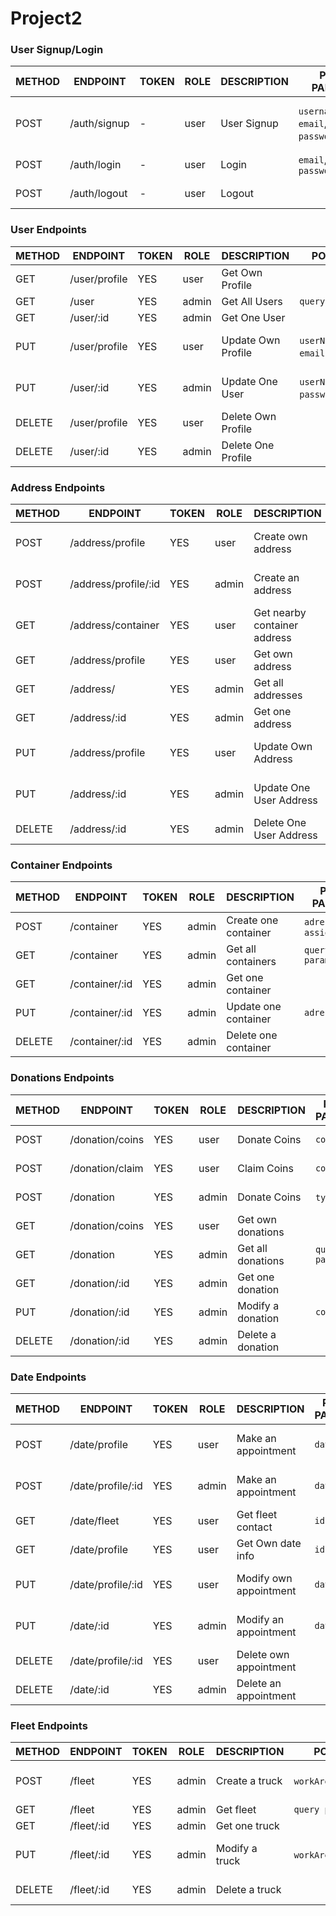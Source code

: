 # Project2

### User Signup/Login

METHOD | ENDPOINT         | TOKEN | ROLE | DESCRIPTION              | POST PARAMS                               | RETURNS
-------|------------------|-------|------|---------------------|------------------------------------------------|--------------------
POST   | /auth/signup     | -     | user | User Signup         | `username`, `email`, `password`,`phone`        | {msg: string, token: token }
POST   | /auth/login      | -     | user | Login               | `email`, `password`                            | {msg: string}
POST   | /auth/logout     | -     | user | Logout              |                                                | {msg: string}


### User Endpoints

METHOD | ENDPOINT         | TOKEN | ROLE  | DESCRIPTION        | POST PARAMS                                     | RETURNS
-------|------------------|-------|-------|--------------------|-------------------------------------------------|--------------------
GET    | /user/profile    | YES   | user  | Get Own Profile    |                                                 | {user}
GET    | /user            | YES   | admin | Get All Users      | `query params`                                  | [{users}]
GET    | /user/:id        | YES   | admin | Get One User       |                                                 | {user}
PUT    | /user/profile    | YES   | user  | Update Own Profile |  `userName`, `email`,`phone`,`password`         | {msg: string, {profile}}
PUT    | /user/:id        | YES   | admin | Update One User    |   `userName`, `email`, `password`,`phone`       | {msg: string, {profile}}
DELETE | /user/profile    | YES   | user  | Delete Own Profile |                                                 | {msg: string}
DELETE | /user/:id        | YES   | admin | Delete One Profile |                                                 | {msg: string}

### Address Endpoints

METHOD | ENDPOINT          | TOKEN | ROLE  | DESCRIPTION        | POST PARAMS                                     | RETURNS
-------|-------------------|-------|-------|--------------------|-------------------------------------------------|--------------------
POST   | /address/profile  | YES   | user  | Create own address |`street`,`number`,`flat`,`PC`,`city`             | {msg: string, adress}
POST   | /address/profile/:id| YES | admin | Create an address  |`street`,`number`,`flat`,`PC`,`city`             | {msg: string, adress}
GET    | /address/container| YES   | user  | Get nearby container address|                                        | [{containers adress}]
GET    | /address/profile  | YES   | user  | Get own address    |                                                 | {user adress}
GET    | /address/         | YES   | admin | Get all addresses  |                                                 | [{adress}]
GET    | /address/:id      | YES   | admin | Get one address    |                                                 | {adress}
PUT    | /address/profile  | YES   | user  | Update Own Address |  `Address`                                      | {msg: string, {adress}}
PUT    | /address/:id      | YES   | admin | Update One User Address|   `address`                                 | {msg: string, {adress}}
DELETE | /address/:id      | YES   | admin | Delete One User Address|                                             | {msg: string}

### Container Endpoints

METHOD | ENDPOINT         | TOKEN | ROLE  | DESCRIPTION          | POST PARAMS                                  | RETURNS
-------|------------------|-------|-------|----------------------|----------------------------------------------|--------------------
POST   | /container       | YES   | admin | Create one container |  `adress`,`fleet assignment`                 | {msg: string, {container}}
GET    | /container       | YES   | admin | Get all containers   |  `query params`                              | [{Containers}]
GET    | /container/:id   | YES   | admin | Get one container    |                                              | {Containers}
PUT    | /container/:id   | YES   | admin | Update one container |  `adress`                                    | {msg: string, {container}}
DELETE | /container/:id   | YES   | admin | Delete one container |                                              | {msg: string}

### Donations Endpoints

METHOD | ENDPOINT         | TOKEN | ROLE  | DESCRIPTION        | POST PARAMS                                     | RETURNS
-------|------------------|-------|-------|--------------------|-------------------------------------------------|--------------------
POST   | /donation/coins  |  YES  | user  | Donate Coins       |   `coins`                                       | {msg: string, {coins}}
POST   | /donation/claim  |  YES  | user  | Claim Coins        |   `coins`                                       | {msg: string, {coins}}
POST   | /donation        |  YES  | admin | Donate Coins       |   `types`,`id`                                  | {msg: string, {donation}}
GET    | /donation/coins  |  YES  | user  | Get own donations  |                                                 | [{donations}]
GET    | /donation        |  YES  | admin | Get all donations  |   `query params`                                | [{donations}]
GET    | /donation/:id    |  YES  | admin | Get one donation   |                                                 | {donations}
PUT    | /donation/:id    |  YES  | admin | Modify a donation  |   `coins`                                       | {msg: string, {donation}}
DELETE | /donation/:id    |  YES  | admin | Delete a donation  |                                                 | {msg: string}

### Date Endpoints

METHOD | ENDPOINT         | TOKEN | ROLE  | DESCRIPTION           | POST PARAMS                                  | RETURNS
-------|------------------|-------|-------|-----------------------|----------------------------------------------|--------------------
POST   | /date/profile    | YES   | user  | Make an appointment   |   `date`                                     | {msg: string, {date}}
POST   | /date/profile/:id| YES   | admin | Make an appointment   |   `date`                                     | {msg: string, {date}}
GET    | /date/fleet      | YES   | user  | Get fleet contact     |     `id`                                     | {contact}
GET    | /date/profile    | YES   | user  | Get Own date info     |   `id`                                       | {date}
PUT    | /date/profile/:id| YES   | user  | Modify own appointment|   `date`                                     | {msg: string, date:date}
PUT    | /date/:id        | YES   | admin | Modify an appointment |   `date`                                     | {msg: string, date:date}
DELETE | /date/profile/:id| YES   | user  | Delete own appointment|                                              | {msg: string}
DELETE | /date/:id        | YES   | admin | Delete an appointment |                                              | {msg: string}

### Fleet Endpoints

METHOD | ENDPOINT         | TOKEN | ROLE  | DESCRIPTION       | POST PARAMS                                     | RETURNS
-------|------------------|-------|-------|-------------------|-------------------------------------------------|--------------------
POST   | /fleet           | YES   | admin | Create a truck    |   `workArea`,`contact`,`status`                 | {msg: string, {truck}}
GET    | /fleet           | YES   | admin | Get fleet         |   `query params`                                | [{fleet}]
GET    | /fleet/:id       | YES   | admin | Get one truck     |                                                 | {truck}
PUT    | /fleet/:id       | YES   | admin | Modify a truck    |   `workArea`,`contact`,`status`                 | {msg: string, fleet:truck}
DELETE | /fleet/:id       | YES   | admin | Delete a truck    |                                                 | {msg: string}
